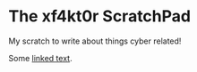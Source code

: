 # The xf4kt0r ScratchPad
My scratch to write about things cyber related!



Some [linked text](/CTFs/MetaCTF_2022/Antisyhon%20Flash%20CTF%20Cloud "Title").
